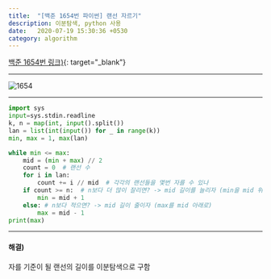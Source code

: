```yaml
---
title:  "[백준 1654번 파이썬] 랜선 자르기"
description: 이분탐색, python 사용
date:   2020-07-19 15:30:36 +0530
category: algorithm
---
```


[백준 1654번 링크)](https://www.acmicpc.net/problem/1654){: target="_blank"}    
***  
![1654](https://user-images.githubusercontent.com/26339800/87868824-00641f00-c9d5-11ea-82d4-0fefeb2c3cc7.JPG)  


***    
```python    
import sys
input=sys.stdin.readline
k, n = map(int, input().split())
lan = list(int(input()) for _ in range(k))
min, max = 1, max(lan)  

while min <= max:  
    mid = (min + max) // 2  
    count = 0  # 랜선 수
    for i in lan:
        count += i // mid  # 각각의 랜선들을 몇번 자를 수 있나
    if count >= n:  # n보다 더 많이 잘리면? -> mid 길이를 늘리자 (min을 mid 위로)
        min = mid + 1
    else: # n보다 적으면? -> mid 길이 줄이자 (max를 mid 아래로)
        max = mid - 1
print(max)  
```  
***  

#### 해결)  
자를 기준이 될 랜선의 길이를 이분탐색으로 구함

